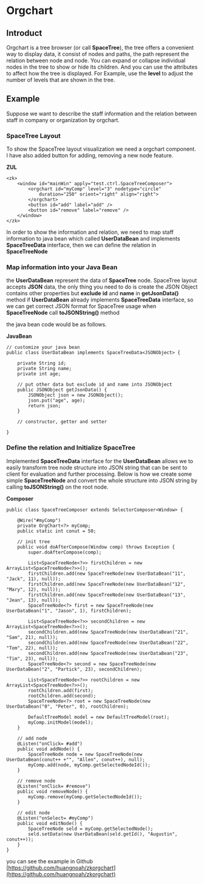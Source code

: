 # Orgchart

## Introduct

  Orgchart is a tree browser (or call **SpaceTree**), the tree offers a convenient way to display data, it consist of nodes and paths, the path represent the relation between node and node. You can expand or collapse individual nodes in the tree to show or hide its children. And you can use the attributes to affect how the tree is displayed.  For Example, use the **level** to adjust the number of levels that are shown in the tree. 

## Example

Suppose we want to describe the staff information and the relation between staff in company or organization by orgchart.

### SpaceTree Layout

To show the SpaceTree layout visualization we need a orgchart component. I have also added button for adding, removing a new node feature.

**ZUL**
  
	<zk>
		<window id="mainWin" apply="test.ctrl.SpaceTreeComposer">
			<orgchart id="myComp" level="3" nodetype="circle"
				duration="250" orient="right" align="right">
			</orgchart>
			<button id="add" label="add" />
			<button id="remove" label="remove" />
		</window>
	</zk>


In order to show the information and relation, we need to map staff information to java bean which called **UserDataBean** and implements **SpaceTreeData** interface,
then we can define the relation in **SpaceTreeNode**

### Map information into your Java Bean

the **UserDataBean** represent the data of **SpaceTree** node.
SpaceTree layout accepts **JSON** data, 
the only thing you need to do is create the JSON Object contains other properties but **exclude** **id** and **name** in **getJsonData()** method if **UserDataBean** already implements **SpaceTreeData** interface,
so we can get correct JSON format for SpaceTree usage when **SpaceTreeNode** call **toJSONString()** method

the java bean code would be as follows.

**JavaBean**
  
    // customize your java bean
    public class UserDataBean implements SpaceTreeData<JSONObject> {

		private String id;
		private String name;
		private int age;

        // put other data but exclude id and name into JSONObject 
		public JSONObject getJsonData() {
			JSONObject json = new JSONObject();
			json.put("age", age);
			return json;
		}

        // constructor, getter and setter

    }
    
    
### Define the relation and Initialize SpaceTree
    
Implemented **SpaceTreeData** interface for the **UserDataBean** allows we to easily transform tree node structure into JSON string that can be sent to client for evaluation and further processing.
Below is how we create some simple **SpaceTreeNode** and convert the whole structure into JSON string by calling **toJSONString()** on the root node.

**Composer**
  
    public class SpaceTreeComposer extends SelectorComposer<Window> {
    
    	@Wire("#myComp")
		private OrgChart<?> myComp;
		public static int conut = 50;
		
    	// init tree
        public void doAfterCompose(Window comp) throws Exception {
			super.doAfterCompose(comp);
		
			List<SpaceTreeNode<?>> firstChildren = new ArrayList<SpaceTreeNode<?>>();
			firstChildren.add(new SpaceTreeNode(new UserDataBean("11", "Jack", 11), null));
			firstChildren.add(new SpaceTreeNode(new UserDataBean("12", "Mary", 12), null));
			firstChildren.add(new SpaceTreeNode(new UserDataBean("13", "Jean", 13), null));
			SpaceTreeNode<?> first = new SpaceTreeNode(new UserDataBean("1", "Jason", 1), firstChildren);
		
			List<SpaceTreeNode<?>> secondChildren = new ArrayList<SpaceTreeNode<?>>();
			secondChildren.add(new SpaceTreeNode(new UserDataBean("21", "Sam", 21), null));
			secondChildren.add(new SpaceTreeNode(new UserDataBean("22", "Tom", 22), null));
			secondChildren.add(new SpaceTreeNode(new UserDataBean("23", "Tim", 23), null));
			SpaceTreeNode<?> second = new SpaceTreeNode(new UserDataBean("2", "Partick", 23), secondChildren);
		
			List<SpaceTreeNode<?>> rootChildren = new ArrayList<SpaceTreeNode<?>>();
			rootChildren.add(first);
			rootChildren.add(second);
			SpaceTreeNode<?> root = new SpaceTreeNode(new UserDataBean("0", "Peter", 0), rootChildren);
		
			DefaultTreeModel model = new DefaultTreeModel(root);
			myComp.initModel(model);
		}
		
		// add node
		@Listen("onClick= #add")
		public void addNode() {
		    SpaceTreeNode node = new SpaceTreeNode(new UserDataBean(conut++ +"", "Allen", conut++), null);
		    myComp.add(node, myComp.getSelectedNodeId());
		}
		
		// remove node
		@Listen("onClick= #remove")
		public void removeNode() {
		    myComp.remove(myComp.getSelectedNodeId());
		}
		
		// edit node
		@Listen("onSelect= #myComp")
		public void editNode() {
			SpaceTreeNode seld = myComp.getSelectedNode();
			seld.setData(new UserDataBean(seld.getId(), "Augustin", conut++));
		}
    }

you can see the example in Github [https://github.com/huangnoah/zkorgchart](https://github.com/huangnoah/zkorgchart) 

  

    

  
